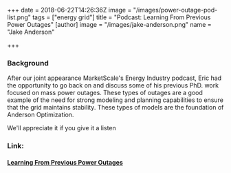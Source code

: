 +++
date = 2018-06-22T14:26:36Z
image = "/images/power-outage-pod-list.png"
tags = ["energy grid"]
title = "Podcast: Learning From Previous Power Outages"
[author]
image = "/images/jake-anderson.png"
name = "Jake Anderson"

+++
### Background

After our joint appearance MarketScale's Energy Industry podcast, Eric had the opportunity to go back on and discuss some of his previous PhD. work focused on mass power outages. These types of outages are a good example of the need for strong modeling and planning capabilities to ensure that the grid maintains stability. These types of models are the foundation of Anderson Optimization. 

We'll appreciate it if you give it a listen

### Link:

#### [Learning From Previous Power Outages](https://marketscale.com/industries/energy/tbt-learning-previous-power-outages-eric-anderson-anderson-optimization/)
